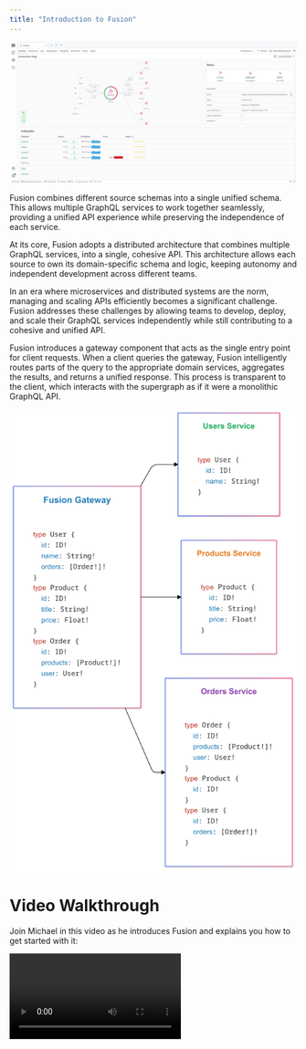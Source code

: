 ```yaml
---
title: "Introduction to Fusion"
---
```


![Fusion Logo](../../shared/fusion/nitro-0.webp)

Fusion combines different source schemas into a single unified schema. This allows multiple GraphQL services to work together seamlessly, providing a unified API experience while preserving the independence of each service.

At its core, Fusion adopts a distributed architecture that combines multiple GraphQL services, into a single, cohesive API. This architecture allows each source to own its domain-specific schema and logic, keeping autonomy and independent development across different teams.

In an era where microservices and distributed systems are the norm, managing and scaling APIs efficiently becomes a significant challenge. Fusion addresses these challenges by allowing teams to develop, deploy, and scale their GraphQL services independently while still contributing to a cohesive and unified API.

Fusion introduces a gateway component that acts as the single entry point for client requests. When a client queries the gateway, Fusion intelligently routes parts of the query to the appropriate domain services, aggregates the results, and returns a unified response. This process is transparent to the client, which interacts with the supergraph as if it were a monolithic GraphQL API.

![Fusion Overview](../../shared/fusion/fusion-overview-1.png)

# Video Walkthrough

Join Michael in this video as he introduces Fusion and explains you how to get started with it:

<Video videoId="peMdejyrKD4" />

# Benefits of Using Fusion

## Autonomous Team Development

Fusion makes it easy for teams to work independently on their own services while still contributing to a unified schema. By clearly separating schemas, Fusion allows each team to develop, test, and deploy their services without being tightly connected to what other teams are doing. This reduces the need for constant coordination and makes it easier for teams to focus on their own goals.

Schema boundaries act like agreements between teams, ensuring that everything works together without requiring teams to be tightly linked. This approach speeds up development, simplifies teamwork, and helps teams deliver their services without unnecessary delays.

## Scalability and Modularity

Fusion is designed to support the modularity of your domain. By enabling the composition of different bounded contexts into a unified schema, Fusion allows each service to reflect its specific domain while remaining independently developed, deployed, and scaled. This modular approach ensures that teams can evolve their services to meet unique performance and domain needs without disrupting the broader system.

## Unified API Experience

By consolidating multiple GraphQL APIs into a single endpoint, Fusion allows clients to fetch all the required data with a single request. This eliminates the need for clients to manage multiple endpoints or coordinate several requests, leading to improved performance and a simplified client-side codebase.

Clients interact with a single, unified GraphQL API, simplifying the development of frontend applications. Fusion handles the complexity of distributed systems behind the scenes, providing a seamless API experience.

## Alignment with Industry Standards

Fusion is a key contributor to the Composite Schema Specification, an open standard under the GraphQL Foundation that aims to standardize the composition and execution of distributed GraphQL services. Backed by industry leaders, this specification seeks to create a unified approach for federated GraphQL schemas.

Although the specification is still in development, Fusion actively aligns with its evolving guidelines and is committed to full compliance once finalized. This ensures that Fusion remains interoperable, up-to-date with industry best practices, and at the forefront of GraphQL innovation.

# When to Use Fusion

Fusion is a powerful choice for organizations looking to streamline and enhance their GraphQL architecture. Here are some scenarios where Fusion shines:

- **Operate Multiple Domains**: If your application spans multiple domains, each managed by separate teams or departments, Fusion simplifies integration by unifying these services under a single GraphQL schema. This allows teams to focus on their specific domain without worrying about breaking the overall API.

- **Embrace Microservices**: Fusion is an excellent fit for organizations adopting a microservices architecture. It enables each service to be independently developed, deployed, and maintained, while still offering a seamless, unified API for clients. This reduces complexity and promotes clear service boundaries.

- **Require Scalability**: Applications often have components with different scaling needs. Fusion lets you scale individual services independently based on their specific load requirements, avoiding the overhead of scaling the entire system unnecessarily.

- **Seek Team Autonomy**: For organizations with large or decentralized teams, Fusion empowers each team to work autonomously on their own services. Teams can adopt their preferred technologies, workflows, and development schedules while Fusion ensures everything integrates smoothly. This minimizes interdependencies, speeds up development, and reduces coordination challenges.

- **Simplify API Maintenance**: Fusion helps reduce the operational overhead of managing multiple APIs by consolidating them into a single, cohesive GraphQL schema. This makes it easier to track changes, troubleshoot issues, and evolve the API as business requirements grow.

Whether you're looking to unify a complex domain, scale individual services, or enable independent team workflows, Fusion provides the tools to achieve these goals effectively.

# Composition

Composition in Fusion refer to the process of combining multiple GraphQL schemas from different services into a single, unified schema. This involves merging types, resolving conflicts, and establishing relationships between types defined in different services.

This process occurs at build time rather than runtime. If there are any issues with the composition, Fusion provides feedback during the build phase, allowing you to identify and resolve conflicts or inconsistencies before deploying the composed schema.

Consider an e-commerce platform with separate services for users, products, and orders. Each service defines its own GraphQL schema:

- **Users Service**: Defines the User type with fields like id, name, and orders.
- **Products Service**: Defines the Product type with fields like id, title, price, and inStock.
- **Orders Service**: Defines the Order type and references the Product type.

During composition, Fusion merges these schemas into a unified schema that clients can query seamlessly. The gateway understands how to fetch and assemble data across these services, making cross-service relationships transparent to the client.

A client might execute a query like:

```graphql
query {
  user(id: "123") {
    name
    orders {
      id
      products {
        title
        price
      }
    }
  }
}
```

The Fusion gateway routes parts of this query to the appropriate services, collects the responses, and assembles them into a single, cohesive result.

# Thinking in Fusion

Fusion introduces a new way of GraphQL API development by emphasizing entities and their relationships across different services.

Entities are central to Fusion’s approach. They are types that can be extended across multiple services, identified by a unique key, and can be referenced and resolved by different services. This allows services to extend types defined elsewhere, adding fields or resolvers specific to their domain.

For example, the Orders service might define an Order type and reference a Product type defined in the Products service. Through entities, the gateway understands how to fetch and assemble data for Product when included in an Order.

# Relationship with Schema Stitching

Schema stitching was an early method of combining multiple GraphQL schemas, but it has some significant limitations. Changes to a service often require corresponding updates to the central gateway, increasing maintenance overhead. Additionally, schema stitching is resolver-based rather than entity-based. Without the concept of entities, schema stitching cannot optimize data fetching effectively, often leading to less efficient query execution and increased complexity.

Fusion addresses these limitations by introducing automated schema composition and leveraging an entity-based approach. This enables optimized data fetching and better handling of relationships between types across services.
